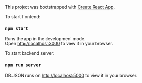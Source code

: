 This project was bootstrapped with [Create React App](https://github.com/facebook/create-react-app).

To start frontend:

### `npm start`

Runs the app in the development mode.\
Open [http://localhost:3000](http://localhost:3000) to view it in your browser.

To start backend server:
### `npm run server`

DB.JSON runs on [http://localhost:5000](http://localhost:5000) to view it in your browser.
